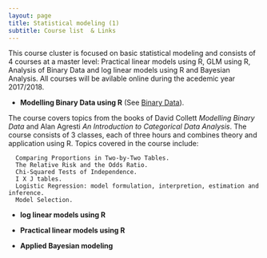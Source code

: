 ```yaml
---
layout: page
title: Statistical modeling (1)
subtitle: Course list  & Links
---
```

This course cluster is focused on basic statistical modeling and consists of 4 courses at a master level: Practical linear models using R,  GLM using R, Analysis of Binary Data and log linear models using R and Bayesian Analysis. All courses will be avilable online during the acedemic year 2017/2018.


*   **Modelling Binary Data using R** (See [Binary Data](https://github.com/eR-Biostat/Courses/tree/master/Statistical%20modeling%20(1)/Modelling%20Binary%20Data%20using%20R)).

The course covers topics from the books of David Collett *Modelling Binary Data* and Alan Agresti *An Introduction to Categorical Data Analysis*. The course consists of 3 classes, each of three hours and combines theory and application using R. Topics covered in the course include:

      Comparing Proportions in Two-by-Two Tables.
      The Relative Risk and the Odds Ratio.
      Chi-Squared Tests of Independence.
      I X J tables.
      Logistic Regression: model formulation, interpretion, estimation and inference.
      Model Selection.
  
*   **log linear models using R**

*   **Practical linear models using R**

*   **Applied Bayesian modeling**
